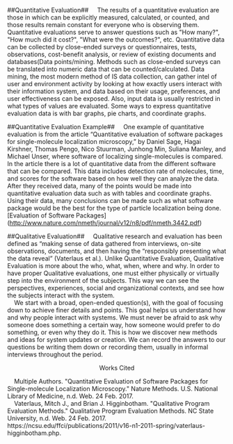 ##Quantitative Evaluation##
&nbsp;&nbsp;&nbsp;&nbsp;The results of a quantitative evaluation are those in which can be explicitly measured, calculated, or counted, and those results remain constant for everyone who is observing them. Quantitative evaluations serve to answer questions such as "How many?", "How much did it cost?", "What were the outcomes?", etc. Quantitative data can be collected by close-ended surveys or questionnaires, tests, observations, cost-benefit analysis, or review of existing documents and databases(Data points/mining. Methods such as close-ended surveys can be translated into numeric data that can be counted/calculated.  Data mining, the most modern method of IS data collection, can gather intel of user and environment activity by looking at how exactly users interact with their information system, and data based on their usage, preferences, and user effectiveness can be exposed. Also, input data is usually restricted in what types of values are evaluated.  Some ways to express quantitative evaluation data is with bar graphs, pie charts, and coordinate graphs.	

##Quantitative Evaluation Example##
&nbsp;&nbsp;&nbsp;&nbsp;One example of quantitative evaluation is from the article “Quantitative evaluation of software packages for single-molecule localization microscopy,” by Daniel Sage, Hagai Kirshner, Thomas Pengo, Nico Stuurman, Junhong Min, Suliana Manley, and Michael Unser, where software of localizing single-molecules is compared.  In the article there is a lot of quantitative data from the different software that can be compared.  This data includes detection rate of molecules, time, and scores for the software based on how well they can analyze the data.  After they received data, many of the points would be made into quantitative evaluation data such as with tables and coordinate graphs.  Using their data, many conclusions can be made such as what software package would be the best for the type of particle localization being done.
[Evaluation of Software Packages] (http://www.nature.com/nmeth/journal/v12/n8/pdf/nmeth.3442.pdf)


##Qualitative Evaluation##
&nbsp;&nbsp;&nbsp;&nbsp;Qualitative research and evaluation has been defined as “making sense of data gathered from interviews, on-site observations, documents, and then having the “responsibly presenting what the data reveal” (Vaterlaus et al.). Unlike Quantitative Evaluation, Qualitative Evaluation is more about the who, what, when, where and why. In order to have proper Qualitative evaluations, one must either physically or virtually step into the environment of the subjects. This way we can see the perspectives, experiences, social and organizational contexts, and see how the subjects interact with the system. 
<br>
&nbsp;&nbsp;&nbsp;&nbsp;We start with a broad, open-ended question(s), with the goal of focusing down to achieve finer details and points. This goal helps us understand how and why people interact with systems. 
We must never be afraid to ask why someone does something a certain way, how someone would prefer to do something, or even why they do it. This is how we discover new methods and ideas for system updates or creation. We can record the answers to our questions be writing them down or recording them, usually in informal interviews throughout the period. 

<p align="center">Works Cited</p>
&nbsp;&nbsp;&nbsp;&nbsp;Multiple Authors. "Quantitative Evaluation of Software Packages for Single-molecule Localization Microscopy." Nature Methods. U.S. National Library of Medicine, n.d. Web. 24 Feb. 2017.
<br>
&nbsp;&nbsp;&nbsp;&nbsp;Vaterlaus, Mitch J., and Brian J. Higginbotham. "Qualitative Program Evaluation Methods." Qualitative Program Evaluation Methods. NC State University, n.d. Web. 24 Feb. 2017. https://ncsu.edu/ffci/publications/2011/v16-n1-2011-spring/vaterlaus-higginbotham.php.